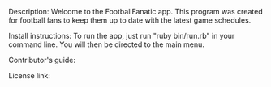 
Description:
Welcome to the FootballFanatic app. This program was created for football fans to keep them up to date with the latest game schedules.

Install instructions:
To run the app, just run "ruby bin/run.rb" in your command line. You will then be directed to the main menu. 

Contributor's guide:

License link:
